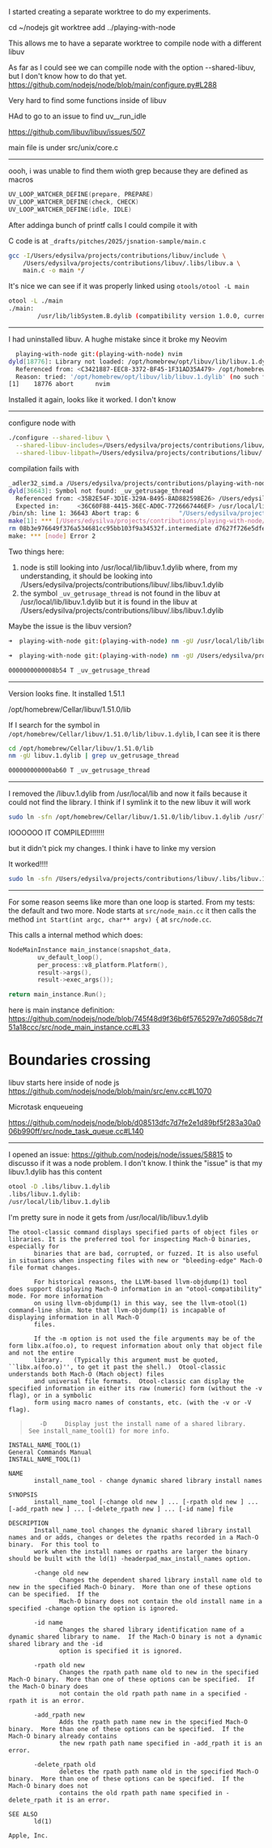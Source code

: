 I started creating a separate worktree to do my experiments.

cd ~/nodejs
git worktree add ../playing-with-node

This allows me to have a separate worktree to compile node with a different libuv

As far as I could see we can compille node with the option --shared-libuv, but I don't know how to do that yet.
https://github.com/nodejs/node/blob/main/configure.py#L288

Very hard to find some functions inside of libuv

HAd to go to an issue to find uv__run_idle

https://github.com/libuv/libuv/issues/507

main file is under src/unix/core.c

---
oooh, i was unable to find them wioth grep because they are defined as macros

```c
UV_LOOP_WATCHER_DEFINE(prepare, PREPARE)
UV_LOOP_WATCHER_DEFINE(check, CHECK)
UV_LOOP_WATCHER_DEFINE(idle, IDLE)
```

After addinga bunch of printf calls I could compile it with

C code is at `_drafts/pitches/2025/jsnation-sample/main.c`

```bash
gcc -I/Users/edysilva/projects/contributions/libuv/include \
    /Users/edysilva/projects/contributions/libuv/.libs/libuv.a \
    main.c -o main */
```

It's nice we can see if it was properly linked using `otools/otool -L main`

```bash
otool -L ./main
./main:
        /usr/lib/libSystem.B.dylib (compatibility version 1.0.0, current version 1351.0.0)
```

---

I had uninstalled libuv. A hughe mistake since it broke my Neovim

```bash
  playing-with-node git:(playing-with-node) nvim
dyld[18776]: Library not loaded: /opt/homebrew/opt/libuv/lib/libuv.1.dylib
  Referenced from: <C3421887-EEC8-3372-BF45-1F31AD35A479> /opt/homebrew/Cellar/neovim/0.10.3/bin/nvim
  Reason: tried: '/opt/homebrew/opt/libuv/lib/libuv.1.dylib' (no such file), '/System/Volumes/Preboot/Cryptexes/OS/opt/homebrew/opt/libuv/lib/libuv.1.dylib' (no such file), '/opt/homebrew/opt/libuv/lib/libuv.1.dylib' (no such file)
[1]    18776 abort      nvim
```

Installed it again, looks like it worked. I don't know

---

configure node with

```bash
./configure --shared-libuv \
  --shared-libuv-includes=/Users/edysilva/projects/contributions/libuv/include \
  --shared-libuv-libpath=/Users/edysilva/projects/contributions/libuv/.libs
```

compilation fails with

```bash
_adler32_simd.a /Users/edysilva/projects/contributions/playing-with-node/out/Release/libzlib_arm_crc32.a -L/Users/edysilva/projects/contributions/libuv/.libs -luv -framework CoreFoundation -framework Security
dyld[36643]: Symbol not found: _uv_getrusage_thread
  Referenced from: <35B2E54F-3D1E-329A-B495-8AD882598E26> /Users/edysilva/projects/contributions/playing-with-node/out/Release/node_mksnapshot
  Expected in:     <36C60F88-4415-36EC-AD0C-7726667446EF> /usr/local/lib/libuv.1.dylib
/bin/sh: line 1: 36643 Abort trap: 6           "/Users/edysilva/projects/contributions/playing-with-node/out/Release/node_mksnapshot" "/Users/edysilva/projects/contributions/playing-with-node/out/Release/obj/gen/node_snapshot.cc"
make[1]: *** [/Users/edysilva/projects/contributions/playing-with-node/out/Release/obj/gen/node_snapshot.cc] Error 134
rm 08b3e976649f376a534681cc95bb103f9a34532f.intermediate d7627f726e5dfebac684f55b4a14aa8513e54c75.intermediate 7fe870428de58effbb699a27c4c97dd3325be83e.intermediate 5aa3716600e7dae77da5a3ed20653e2f53fa5a5e.intermediate
make: *** [node] Error 2
```

Two things here:

1. node is still looking into /usr/local/lib/libuv.1.dylib where, from my understanding, it should be looking into
/Users/edysilva/projects/contributions/libuv/.libs/libuv.1.dylib
2. the symbol `_uv_getrusage_thread` is not found in the libuv at /usr/local/lib/libuv.1.dylib but it is found in the
   libuv at /Users/edysilva/projects/contributions/libuv/.libs/libuv.1.dylib

Maybe the issue is the libuv version?

```bash
➜  playing-with-node git:(playing-with-node) nm -gU /usr/local/lib/libuv.1.dylib | grep uv_getrusage_thread

➜  playing-with-node git:(playing-with-node) nm -gU /Users/edysilva/projects/contributions/libuv/.libs/libuv.dylib | grep uv_getrusage_thread

0000000000008b54 T _uv_getrusage_thread
```

---

Version looks fine. It installed 1.51.1

/opt/homebrew/Cellar/libuv/1.51.0/lib

If I search for the symbol in `/opt/homebrew/Cellar/libuv/1.51.0/lib/libuv.1.dylib`, I can see it is there

```bash
cd /opt/homebrew/Cellar/libuv/1.51.0/lib
nm -gU libuv.1.dylib | grep uv_getrusage_thread

000000000000ab60 T _uv_getrusage_thread
```

---

I removed the /libuv.1.dylib from /usr/local/lib and now it fails because it could not find the library. I think if
I symlink it to the new libuv it will work

```bash
sudo ln -sfn /opt/homebrew/Cellar/libuv/1.51.0/lib/libuv.1.dylib /usr/local/lib/libuv.1.dylib
```

IOOOOOO IT COMPILED!!!!!!!

but it didn't pick my changes. I think i have to linke my version

It worked!!!!

```bash
sudo ln -sfn /Users/edysilva/projects/contributions/libuv/.libs/libuv.1.dylib /usr/local/lib/libuv.1.dylib
```

---

For some reason seems like more than one loop is started. From my tests: the default and two more.
Node starts at `src/node_main.cc` it then calls the method `int Start(int argc, char** argv) {` at `src/node.cc`.

This calls a internal method which does:

```cpp
NodeMainInstance main_instance(snapshot_data,
        uv_default_loop(),
        per_process::v8_platform.Platform(),
        result->args(),
        result->exec_args());

return main_instance.Run();
```

here is main instance definition: https://github.com/nodejs/node/blob/745f48d9f36b6f5765297e7d6058dc7f51a18ccc/src/node_main_instance.cc#L33

# Boundaries crossing

libuv starts here inside of node js https://github.com/nodejs/node/blob/main/src/env.cc#L1070

Microtask enqueueing

https://github.com/nodejs/node/blob/d08513dfc7d7fe2e1d89bf5f283a30a006b990ff/src/node_task_queue.cc#L140

---

I opened an issue: https://github.com/nodejs/node/issues/58815 to discusso if it was a node problem. I don't know.
I think the "issue" is that my libuv.1.dylib has this content

```bash
otool -D .libs/libuv.1.dylib
.libs/libuv.1.dylib:
/usr/local/lib/libuv.1.dylib
```

I'm pretty sure in node it gets from /usr/local/lib/libuv.1.dylib

```
The otool-classic command displays specified parts of object files or libraries. It is the preferred tool for inspecting Mach-O binaries, especially for
       binaries that are bad, corrupted, or fuzzed. It is also useful in situations when inspecting files with new or "bleeding-edge" Mach-O file format changes.

       For historical reasons, the LLVM-based llvm-objdump(1) tool does support displaying Mach-O information in an "otool-compatibility" mode. For more information
       on using llvm-objdump(1) in this way, see the llvm-otool(1) command-line shim. Note that llvm-objdump(1) is incapable of displaying information in all Mach-O
       files.

       If the -m option is not used the file arguments may be of the form libx.a(foo.o), to request information about only that object file and not the entire
       library.   (Typically this argument must be quoted, ``libx.a(foo.o)'', to get it past the shell.)  Otool-classic understands both Mach-O (Mach object) files
       and universal file formats.  Otool-classic can display the specified information in either its raw (numeric) form (without the -v flag), or in a symbolic
       form using macro names of constants, etc. (with the -v or -V flag).
```

>        -D     Display just the install name of a shared library.  See install_name_tool(1) for more info.



```
INSTALL_NAME_TOOL(1)                                                   General Commands Manual                                                  INSTALL_NAME_TOOL(1)

NAME
       install_name_tool - change dynamic shared library install names

SYNOPSIS
       install_name_tool [-change old new ] ... [-rpath old new ] ... [-add_rpath new ] ... [-delete_rpath new ] ... [-id name] file

DESCRIPTION
       Install_name_tool changes the dynamic shared library install names and or adds, changes or deletes the rpaths recorded in a Mach-O binary.  For this tool to
       work when the install names or rpaths are larger the binary should be built with the ld(1) -headerpad_max_install_names option.

       -change old new
              Changes the dependent shared library install name old to new in the specified Mach-O binary.  More than one of these options can be specified.  If the
              Mach-O binary does not contain the old install name in a specified -change option the option is ignored.

       -id name
              Changes the shared library identification name of a dynamic shared library to name.  If the Mach-O binary is not a dynamic shared library and the -id
              option is specified it is ignored.

       -rpath old new
              Changes the rpath path name old to new in the specified Mach-O binary.  More than one of these options can be specified.  If the Mach-O binary does
              not contain the old rpath path name in a specified -rpath it is an error.

       -add_rpath new
              Adds the rpath path name new in the specified Mach-O binary.  More than one of these options can be specified.  If the Mach-O binary already contains
              the new rpath path name specified in -add_rpath it is an error.

       -delete_rpath old
              deletes the rpath path name old in the specified Mach-O binary.  More than one of these options can be specified.  If the Mach-O binary does not
              contains the old rpath path name specified in -delete_rpath it is an error.

SEE ALSO
       ld(1)

Apple, Inc.
```
